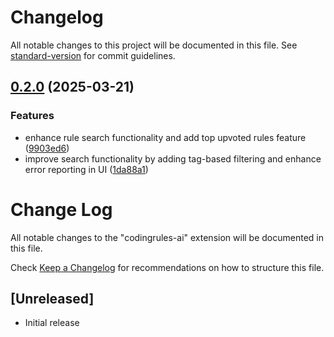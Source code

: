 # Changelog

All notable changes to this project will be documented in this file. See [standard-version](https://github.com/conventional-changelog/standard-version) for commit guidelines.

## [0.2.0](https://github.com/codingrules-ai/codingrules-ai-vscode/compare/v0.1.0...v0.2.0) (2025-03-21)

### Features

- enhance rule search functionality and add top upvoted rules feature ([9903ed6](https://github.com/codingrules-ai/codingrules-ai-vscode/commit/9903ed69528358b7a51280cdf0d1593b29f3c5ca))
- improve search functionality by adding tag-based filtering and enhance error reporting in UI ([1da88a1](https://github.com/codingrules-ai/codingrules-ai-vscode/commit/1da88a128f1c29adecf6cb2dec1a32f1d3ca950c))

# Change Log

All notable changes to the "codingrules-ai" extension will be documented in this file.

Check [Keep a Changelog](http://keepachangelog.com/) for recommendations on how to structure this file.

## [Unreleased]

- Initial release
